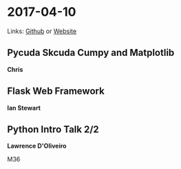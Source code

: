 # 2017-04-10
Links: [Github](https://github.com/irsbugs/meetings/blob/master/2017/2017-04-10/README.md) or [Website](https://irsbugs.github.io/meetings/2017/2017-04-10/) 

## Pycuda Skcuda Cumpy and Matplotlib
**Chris**

## Flask Web Framework
**Ian Stewart**

## Python Intro Talk 2/2
**Lawrence D'Oliveiro**

M36
